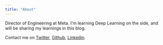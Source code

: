 ```yaml
---
title: "About"
---
```


Director of Engineering at Meta. I'm learning Deep Learning on the side, and will be sharing my learnings in this blog.

Contact me on [Twitter](https://twitter.com/mingfei_io), [Github](https://github.com/mingfei-li), [Linkedin](https://www.linkedin.com/in/limingfei/).